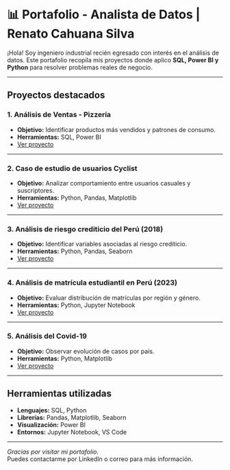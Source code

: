 # 📊 Portafolio - Analista de Datos | Renato Cahuana Silva

¡Hola! Soy ingeniero industrial recién egresado con interés en el análisis de datos. Este portafolio recopila mis proyectos donde aplico **SQL, Power BI y Python** para resolver problemas reales de negocio.

---

##  Proyectos destacados

### 1. Análisis de Ventas - Pizzería
- **Objetivo:** Identificar productos más vendidos y patrones de consumo.
- **Herramientas:** SQL, Power BI
-  [Ver proyecto](https://github.com/RenatoCS25/Analisis-de-Ventas-Pizzeria)

---

### 2.  Caso de estudio de usuarios Cyclist
- **Objetivo:** Analizar comportamiento entre usuarios casuales y suscriptores.
- **Herramientas:** Python, Pandas, Matplotlib
-  [Ver proyecto](https://github.com/RenatoCS25/Caso-de-estudio-de-Cyclist)

---

### 3.  Análisis de riesgo crediticio del Perú (2018)
- **Objetivo:** Identificar variables asociadas al riesgo crediticio.
- **Herramientas:** Python, Pandas, Seaborn
-  [Ver proyecto](https://github.com/RenatoCS25/Analisis-de-riesgo-crediticio-del-Peru-2018)

---

### 4.  Análisis de matrícula estudiantil en Perú (2023)
- **Objetivo:** Evaluar distribución de matrículas por región y género.
- **Herramientas:** Python, Jupyter Notebook
-  [Ver proyecto](https://github.com/RenatoCS25/An-lisis-de-Matr-cula-Estudiantil---Per-2023)

---

### 5.  Análisis del Covid-19
- **Objetivo:** Observar evolución de casos por país.
- **Herramientas:** Python, Matplotlib
-  [Ver proyecto](https://github.com/RenatoCS25/Covid-19-Analisis)

---

##  Herramientas utilizadas

- **Lenguajes:** SQL, Python  
- **Librerías:** Pandas, Matplotlib, Seaborn  
- **Visualización:** Power BI  
- **Entornos:** Jupyter Notebook, VS Code

---

 *Gracias por visitar mi portafolio.*  
Puedes contactarme por LinkedIn o correo para más información.
